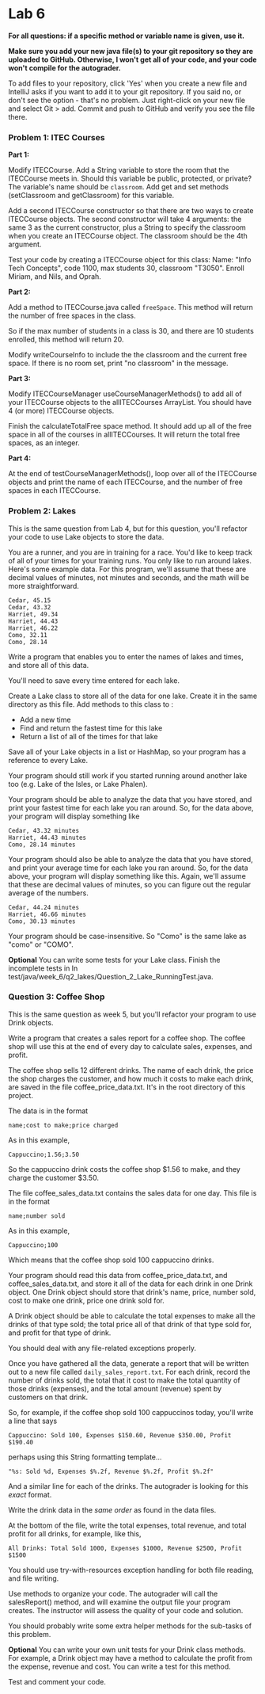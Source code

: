 # Lab 6

**For all questions: if a specific method or variable name is given, use it.**
 
 **Make sure you add your new java file(s) to your git repository so they are uploaded to GitHub.
    Otherwise, I won't get all of your code, and your code won't compile for the autograder.**

 To add files to your repository, click 'Yes' when you create a new file and IntelliJ asks if you want to add it to your git repository.
 If you said no, or don't see the option - that's no problem. Just right-click on your new file and select Git > add. Commit and push to GitHub and verify you see the file there.
 

### Problem 1: ITEC Courses
 
 **Part 1:**
 
 Modify ITECCourse. Add a String variable to store the room that the ITECCourse meets in.
 Should this variable be public, protected, or private?
 The variable's name should be `classroom`.
 Add get and set methods (setClassroom and getClassroom) for this variable.
 
 Add a second ITECCourse constructor so that there are two ways to create ITECCourse objects.
 The second constructor will take 4 arguments: the same 3 as the current constructor, plus a String
 to specify the classroom when you create an ITECCourse object. The classroom should be the 4th argument.
 
 Test your code by creating a ITECCourse object for this class:
 Name: "Info Tech Concepts", code 1100, max students 30, classroom "T3050".
 Enroll Miriam, and Nils, and Oprah.
 
 
 **Part 2:**
 
 Add a method to ITECCourse.java called `freeSpace`. This method will return the number of free spaces
 in the class.
 
 So if the max number of students in a class is 30, and there are 10 students enrolled,
 this method will return 20.
 
 Modify writeCourseInfo to include the the classroom and the current free space.
 If there is no room set, print "no classroom" in the message.
 
 
 **Part 3:**
 
 Modify ITECCourseManager useCourseManagerMethods() to add all of your ITECCourse objects to the
 allITECCourses ArrayList. You should have 4 (or more) ITECCourse objects.
 
 Finish the calculateTotalFree space method. It should add up all of the free space in all of the courses
 in allITECCourses. It will return the total free spaces, as an integer.
 
 
 **Part 4:**
 
 At the end of testCourseManagerMethods(), loop over all of the ITECCourse objects and
 print the name of each ITECCourse, and the number of free spaces in each ITECCourse.
 

### Problem 2: Lakes

 This is the same question from Lab 4, but for this question, you'll refactor your code to use Lake objects to store the data.
 
 You are a runner, and you are in training for a race. You'd like to keep track of all of your times for your training runs. You only like to run around lakes. Here's some example data.
 For this program, we'll assume that these are decimal values of minutes, not minutes and seconds, and the math will be more straightforward. 
  
 ```
 Cedar, 45.15
 Cedar, 43.32
 Harriet, 49.34
 Harriet, 44.43
 Harriet, 46.22
 Como, 32.11
 Como, 28.14
 ```
 

Write a program that enables you to enter the names of lakes and times, and store all of this data.

You'll need to save every time entered for each lake.

Create a Lake class to store all of the data for one lake. Create it in the same directory as this file.
Add methods to this class to :

- Add a new time
- Find and return the fastest time for this lake
- Return a list of all of the times for that lake

Save all of your Lake objects in a list or HashMap, so your program has a reference to every Lake.

Your program should still work if you started running around another lake too (e.g. Lake of the Isles, or Lake Phalen).

Your program should be able to analyze the data that you have stored, and print your fastest
time for each lake you ran around. So, for the data above, your program will display something like

 ```
 Cedar, 43.32 minutes
 Harriet, 44.43 minutes
 Como, 28.14 minutes
 ```
 

Your program should also be able to analyze the data that you have stored, and print your average time for each lake you ran around. So, for the data above, your program will display something like this.
Again, we'll assume that these are decimal values of minutes, so you can figure out the regular average of the numbers. 
 
 
  
  ```
  Cedar, 44.24 minutes
  Harriet, 46.66 minutes
  Como, 30.13 minutes
  ```
  
 Your program should be case-insensitive. So "Como" is the same lake as "como" or "COMO".
 
 
 **Optional** You can write some tests for your Lake class. Finish the incomplete tests in
 In test/java/week_6/q2_lakes/Question_2_Lake_RunningTest.java. 
 


### Question 3: Coffee Shop

 This is the same question as week 5, but you'll refactor your program to use Drink objects.
 
 Write a program that creates a sales report for a coffee shop.
 The coffee shop will use this at the end of every day to calculate sales, expenses, and profit.
 
 The coffee shop sells 12 different drinks. The name of each drink, the price the shop charges the customer, and how much it costs to make each drink, are saved in the file coffee_price_data.txt. It's in the root directory of this project.
 
 The data is in the format
 
 `
 name;cost to make;price charged
 `
 
 As in this example,
 
 `
 Cappuccino;1.56;3.50
 `
 
 So the cappuccino drink costs the coffee shop $1.56 to make, and they charge the customer $3.50.
 
 The file coffee_sales_data.txt contains the sales data for one day. This file is in the format
 
 `
 name;number sold
 `
 
 As in this example,
 
 `
 Cappuccino;100
 `
 
 Which means that the coffee shop sold 100 cappuccino drinks.
 
 Your program should read this data from coffee_price_data.txt, and coffee_sales_data.txt, and store it all of the data for each drink in one Drink object. One Drink object should store that drink's name, price, number sold, cost to make one drink, price one drink sold for.
 
 A Drink object should be able to calculate the total expenses to make all the drinks of that type sold; the total price all of that drink of that type sold for, and profit for that type of drink.
 
 You should deal with any file-related exceptions properly.
 
 Once you have gathered all the data, generate a report that will be written out to a new file called `daily_sales_report.txt`. 
 For each drink, record the number of drinks sold, the total that it cost to make the total quantity of those drinks (expenses), and the total amount (revenue) spent by customers on that drink.
 
 So, for example, if the coffee shop sold 100 cappuccinos today, you'll write a line that says
 
 `
 Cappuccino: Sold 100, Expenses $150.60, Revenue $350.00, Profit $190.40
 `
 
 perhaps using this String formatting template...
 
 `
 "%s: Sold %d, Expenses $%.2f, Revenue $%.2f, Profit $%.2f"
 `
 
 
 And a similar line for each of the drinks. The autograder is looking for this *exact* format.
 
 Write the drink data in the *same order* as found in the data files. 

 At the bottom of the file, write the total expenses, total revenue, and total profit for all drinks,
 for example, like this,
 
 `
 All Drinks: Total Sold 1000, Expenses $1000, Revenue $2500, Profit $1500
 `
 
 You should use try-with-resources exception handling for both file reading, and file writing.
 
 Use methods to organize your code. The autograder will call the salesReport() method, and will examine the output file your program creates.   The instructor will assess the quality of your code and solution.
 
 You should probably write some extra helper methods for the sub-tasks of this problem.
 
 **Optional** You can write your own unit tests for your Drink class methods. For example, a Drink object may have a method to calculate the profit from the expense, revenue and cost. You can write a test for this method.
 
 Test and comment your code.
 
